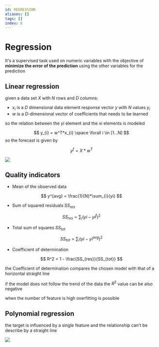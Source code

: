 ```yaml
---
id: REGRESSION
aliases: []
tags: []
index: 6
---
```


# Regression

It's a supervised task used on numeric variables with the objective of **minimize the error of the prediction**  using the other variables for the prediction

## Linear regression

given a data set $X$ with $N$ rows and $D$ columns:

- $x_{i}$ is a $D$ dimensional data element response vector $y$ with $N$ values $y_{i}$
- $w$ is a $D$-dimensional vector of coefficients that needs to be learned

so the relation between the $yi$ element and the $xi$ elements is modeled

$$
y_{i} = w^T*x_{i} \space \forall i \in [1...N]
$$
so the forecast is given by

$$
y^f = X*w^T
$$


![](assets/datamining/Pasted_image_20240102171514.png)

## Quality indicators

- Mean of the observed data

$$
y^{avg} = \frac{1}{N}*\sum_{i}{yi}
$$

- Sum of squared residuals $SS_{res}$

$$
SS_{res} = \sum_{i}({yi-yi^f})^2
$$

- Total sum of squares $SS_{tot}$

$$
SS_{tot} = \sum_{i}({yi-yi^{avg}})^2
$$

- Coefficient of determination

$$
R^2 = 1 - \frac{SS_{res}}{SS_{tot}}
$$

the Coefficient of determination compares the chosen model with that of a horizontal straight line

if the model does not follow the trend of the data the $R^2$ value can be also negative

when the number of feature is high overfitting is possible

## Polynomial regression

the target is influenced by a single feature and the relationship can't be describe by a straight line

![](assets/datamining/Pasted_image_20240102175121.png)


